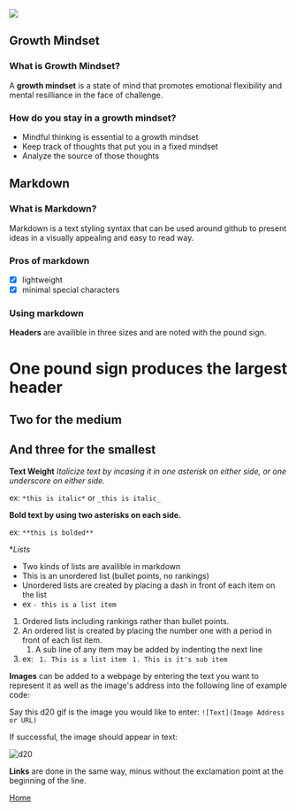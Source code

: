 ![](https://cdn.cnn.com/cnnnext/dam/assets/150103074330-hubble-space-background-2-large-169.jpg)

## Growth Mindset

### What is Growth Mindset?
  A **growth mindset** is a state of mind that promotes emotional flexibility and mental resilliance in the face of challenge.

### How do you stay in a growth mindset?

  - Mindful thinking is essential to a growth mindset
  - Keep track of thoughts that put you in a fixed mindset
  - Analyze the source of those thoughts
  
  
## Markdown
  
### What is Markdown?
   
   Markdown is a text styling syntax that can be used around github to present ideas in a visually appealing and easy to read way.
    
### Pros of markdown
  - [x] lightweight
  - [x] minimal special characters

### Using markdown
  **Headers** are availible in three sizes and are noted with the pound sign.
  # One pound sign produces the largest header
  ## Two for the medium
  ## And three for the smallest
  
  **Text Weight**
    *Italicize text by incasing it in one asterisk on either side, or one underscore on either side.*
    
   ex: ```*this is italic*``` or ```_this is italic_```
    
  **Bold text by using two asterisks on each side.**
  
   ex: ```**this is bolded**```
    
  **Lists*
  
  - Two kinds of lists are availible in markdown
  - This is an unordered list (bullet points, no rankings)
  - Unordered lists are created by placing a dash in front of each item on the list
  - ex ```- this is a list item```
  
  1. Ordered lists including rankings rather than bullet points.
  1. An ordered list is created by placing the number one with a period in front of each list item.
     1. A sub line of any item may be added by indenting the next line
  1. ex: ``` 1. This is a list item```
                ``` 1. This is it's sub item```
                
  **Images** can be added to a webpage by entering the text you want to represent it as well as the image's address into the following line of example code:
  
Say this d20 gif is the image you would like to enter:
```![Text](Image Address or URL)```

If successful, the image should appear in text:

![d20](https://media.tenor.com/images/437b15ae3a34ab3a6fe691ff23bace04/tenor.gif)

  **Links** are done in the same way, minus without the exclamation point at the beginning of the line. 


[Home](README.md)

